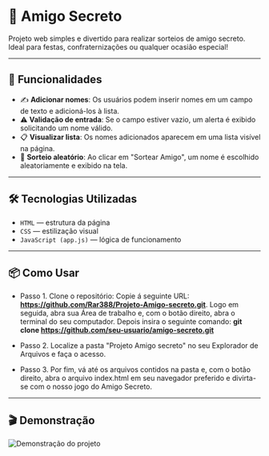 # 🎁 Amigo Secreto

Projeto web simples e divertido para realizar sorteios de amigo secreto. Ideal para festas, confraternizações ou qualquer ocasião especial!

---

## 🚀 Funcionalidades

- ✍️ **Adicionar nomes**: Os usuários podem inserir nomes em um campo de texto e adicioná-los à lista.
- ⚠️ **Validação de entrada**: Se o campo estiver vazio, um alerta é exibido solicitando um nome válido.
- 📋 **Visualizar lista**: Os nomes adicionados aparecem em uma lista visível na página.
- 🎲 **Sorteio aleatório**: Ao clicar em "Sortear Amigo", um nome é escolhido aleatoriamente e exibido na tela.

---

## 🛠️ Tecnologias Utilizadas

- `HTML` — estrutura da página  
- `CSS` — estilização visual  
- `JavaScript (app.js)` — lógica de funcionamento

---

## 📦 Como Usar

- Passo 1. Clone o repositório: Copie á seguinte URL: **https://github.com/Rar388/Projeto-Amigo-secreto.git**. Logo em seguida, abra sua Área de trabalho e, com o botão direito, abra o terminal do seu computador. Depois insira o seguinte comando: **git clone https://github.com/seu-usuario/amigo-secreto.git**

- Passo 2. Localize a pasta "Projeto Amigo secreto" no seu Explorador de Arquivos e faça o acesso.

- Passo 3. Por fim, vá até os arquivos contidos na pasta e, com o botão direito, abra o arquivo index.html em seu navegador preferido e divirta-se com o nosso jogo do Amigo Secreto.

---

## 🎬 Demonstração

![Demonstração do projeto](demo-do-projeto.gif)
